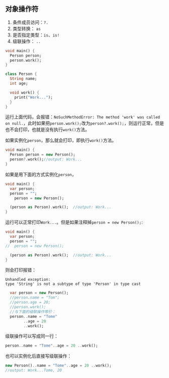 ## 对象操作符

1. 条件成员访问：`?.`
2. 类型转换： `as`
3. 是否指定类型：`is`、`is!`
4. 级联操作： `..`

```dart
void main() {
  Person person;
  person.work();
}

class Person {
  String name;
  int age;

  void work() {
    print("Work...");
  }
}
```

运行上面代码，会报错：`NoSuchMethodError: The method 'work' was called on null.`，此时如果把`person.work();`改为`person?.work();`，则运行正常，但是也不会打印，也就是没有执行`work()`方法。

如果实例化`person`，那么就会打印，即执行`work()`方法。
```dart
void main() {
  Person person = new Person();
  person?.work();//output: Work...
}
```

如果是用下面的方式实例化`person`，
```dart
void main() {
  var person;
  person = "";
	person = new Person();

  (person as Person).work();  //output: Work...
}
```
运行可以正常打印`Work...`。但是如果注释掉`person = new Person();`:

```dart
void main() {
  var person;
  person = "";
//  person = new Person();

  (person as Person).work();  //output: Work...
}
```
则会打印报错：
```
Unhandled exception:
type 'String' is not a subtype of type 'Person' in type cast
```


```dart
  var person = new Person();
  //person.name = "Tom";
  //person.age = 20;
  //person.work();
  //与下面的级联操作等价：
  person..name = "Tome"
        ..age = 20
        ..work();
```
级联操作可以写成同一行：
```dart
person..name = "Tome"..age = 20 ..work();
```
也可以实例化后直接写级联操作：
```dart
new Person()..name = "Tome"..age = 20 ..work();
//output: Work...Tome, 20
```